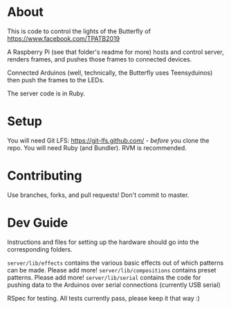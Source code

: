 # About

This is code to control the lights of the Butterfly of https://www.facebook.com/TPATB2019

A Raspberry Pi (see that folder's readme for more) hosts and control server, renders frames,
and pushes those frames to connected devices.

Connected Arduinos (well, technically, the Butterfly uses Teensyduinos) then push the frames
to the LEDs.

The server code is in Ruby.

# Setup

You will need Git LFS: https://git-lfs.github.com/ - *before* you clone the repo.
You will need Ruby (and Bundler). RVM is recommended.

# Contributing

Use branches, forks, and pull requests! Don't commit to master.

# Dev Guide

Instructions and files for setting up the hardware should go into the corresponding folders.

`server/lib/effects` contains the various basic effects out of which patterns can be made. Please add more!
`server/lib/compositions` contains preset patterns. Please add more!
`server/lib/serial` contains the code for pushing data to the Arduinos over serial connections (currently USB serial)

RSpec for testing. All tests currently pass, please keep it that way :)
